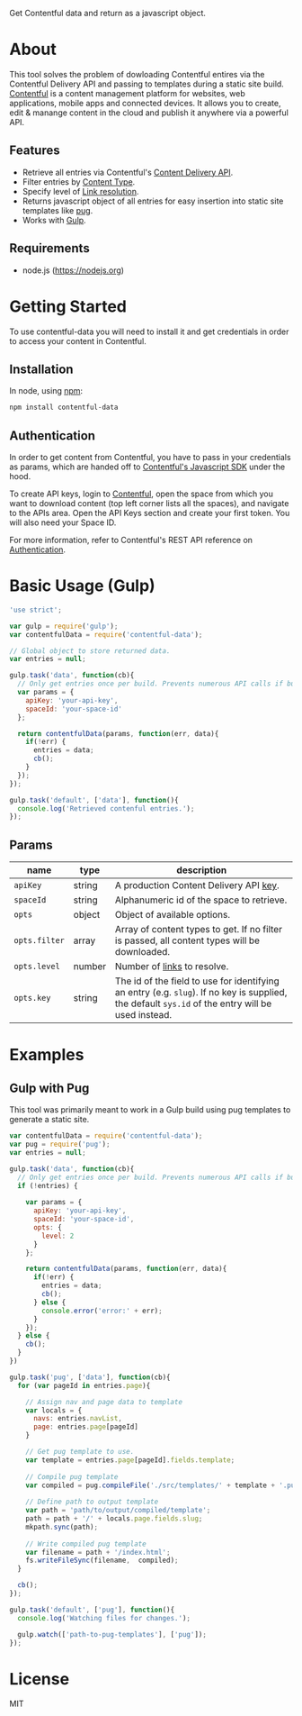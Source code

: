 Get Contentful data and return as a javascript object.

# About

This tool solves the problem of dowloading Contentful entires via the Contentful Delivery API and passing to templates during a static site build. 
[Contentful](https://www.contentful.com) is a content management platform for websites, web applications, mobile apps and connected devices. It allows
you to create, edit & manange content in the cloud and publish it anywhere via a powerful API.

## Features

- Retrieve all entries via Contentful's [Content Delivery API](https://www.contentful.com/developers/docs/references/content-delivery-api/).
- Filter entries by [Content Type](https://www.contentful.com/developers/docs/concepts/data-model/).
- Specify level of [Link resolution](https://www.contentful.com/developers/docs/concepts/links/).
- Returns javascript object of all entries for easy insertion into static site templates like [pug](https://pugjs.org).
- Works with [Gulp](http://gulpjs.com).

## Requirements

- node.js (https://nodejs.org)

# Getting Started

To use contentful-data you will need to install it and get credentials in order to access your content in Contentful.

## Installation

In node, using [npm](http://npmjs.org):

``` sh
npm install contentful-data
```

## Authentication

In order to get content from Contentful, you have to pass in your credentials as params, which are handed off to [Contentful's Javascript SDK](https://www.npmjs.com/package/contentful) under the hood.

To create API keys, login to [Contentful](https://app.contentful.com), open the space from which you want to download content (top left corner lists all the spaces), and navigate to the APIs area. 
Open the API Keys section and create your first token. You will also need your Space ID.

For more information, refer to Contentful's REST API reference on [Authentication](https://www.contentful.com/developers/docs/references/authentication/).

# Basic Usage (Gulp)
``` js
'use strict';

var gulp = require('gulp');
var contentfulData = require('contentful-data');

// Global object to store returned data.
var entries = null;

gulp.task('data', function(cb){
  // Only get entries once per build. Prevents numerous API calls if build run often after a gulp watch, for example.  
  var params = {
    apiKey: 'your-api-key',
    spaceId: 'your-space-id'
  };

  return contentfulData(params, function(err, data){
    if(!err) {
      entries = data;
      cb();
    }
  });
});

gulp.task('default', ['data'], function(){
  console.log('Retrieved contenful entries.');
});
```

## Params

| name | type | description |
|------|------|-------------|
| `apiKey` | string | A production Content Delivery API [key](https://www.contentful.com/developers/docs/references/content-delivery-api/#/introduction/authentication). |
| `spaceId` | string | Alphanumeric id of the space to retrieve. |
| `opts` | object | Object of available options. |
| `opts.filter` | array | Array of content types to get. If no filter is passed, all content types will be downloaded. |
| `opts.level` | number | Number of [links](https://www.contentful.com/developers/docs/references/content-delivery-api/#/reference/links) to resolve. |   
| `opts.key` | string | The id of the field to use for identifying an entry (e.g. `slug`). If no key is supplied, the default `sys.id` of the entry will be used instead. |

# Examples 

## Gulp with Pug

This tool was primarily meant to work in a Gulp build using pug templates to generate a static site.

``` js
var contentfulData = require('contentful-data');
var pug = require('pug');
var entries = null;

gulp.task('data', function(cb){
  // Only get entries once per build. Prevents numerous API calls if build run often after a gulp watch, for example.
  if (!entries) {
    
    var params = {
      apiKey: 'your-api-key',
      spaceId: 'your-space-id',
      opts: {
        level: 2
      }
    };

    return contentfulData(params, function(err, data){
      if(!err) {
        entries = data;
        cb();
      } else {
        console.error('error:' + err);
      }
    });
  } else {
    cb();
  }
})

gulp.task('pug', ['data'], function(cb){
  for (var pageId in entries.page){

    // Assign nav and page data to template
    var locals = {
      navs: entries.navList,
      page: entries.page[pageId]
    }

    // Get pug template to use.
    var template = entries.page[pageId].fields.template;
    
    // Compile pug template
    var compiled = pug.compileFile('./src/templates/' + template + '.pug')(locals);
    
    // Define path to output template
    var path = 'path/to/output/compiled/template';
    path = path + '/' + locals.page.fields.slug;
    mkpath.sync(path);
    
    // Write compiled pug template
    var filename = path + '/index.html';
    fs.writeFileSync(filename,  compiled);
  }

  cb();
});

gulp.task('default', ['pug'], function(){
  console.log('Watching files for changes.');

  gulp.watch(['path-to-pug-templates'], ['pug']);
});
```

# License

MIT